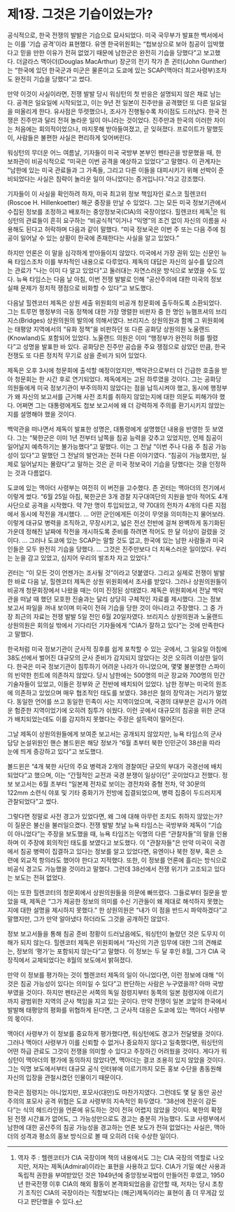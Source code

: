 # 제1장. 그것은 기습이었는가?

공식적으로, 한국 전쟁의 발발은 기습으로 묘사되었다. 미국 국무부가 발표한 백서에서는 이를 '기습 공격'이라 표현했다. 유엔 한국위원회는 “첩보상으로 보아 침공이 임박했다고 믿을 만한 이유가 전혀 없었기 때문에 남한군은 완전히 기습을 당했다”고 보고했다. 더글라스 맥아더(Douglas MacArthur) 장군의 전기 작가 존 귄터(John Gunther)는 “한국에 있던 한국군과 미군은 물론이고 도쿄에 있는 SCAP(맥아더 최고사령부)조차도 완전히 기습을 당했다”고 썼다.

만약 이것이 사실이라면, 전쟁 발발 당시 워싱턴의 첫 반응은 설명되지 않은 채로 남는다. 공격은 일요일에 시작되었고, 이는 9년 전 일본이 진주만을 공격했던 또 다른 일요일을 떠올리게 한다. 유사점은 뚜렷했으나, 조사가 진행될수록 차이점도 드러났다. 한국 전쟁은 진주만과 달리 전혀 놀라운 일이 아니라는 것이었다. 진주만과 한국의 이러한 차이는 처음에는 회의적이었으나, 마지못해 받아들여졌고, 곧 잊혀졌다. 프로이트가 말했듯이, 사람들은 불편한 사실은 편리하게 잊어버린다.

워싱턴의 무더운 어느 여름날, 기자들이 미국 국방부 본부인 펜타곤을 방문했을 때, 한 보좌관이 비공식적으로 “미국은 이번 공격을 예상하고 있었다”고 말했다. 이 관계자는 "남한에 있는 미국 관료들과 그 가족들, 그리고 다른 이들을 대피시키기 위해 선박이 준비되었다는 사실은 침략이 놀라운 일이 아니었다는 증거입니다."라고 강조했다.

기자들이 이 사실을 확인하려 하자, 미국 최고위 정보 책임자인 로스코 힐렌코터(Roscoe H. Hillenkoetter) 해군 중장을 만날 수 있었다. 그는 모든 미국 정보기관에서 수집된 정보를 조정하고 배포하는 중앙정보국(CIA)의 국장이었다. 힐렌코터 제독[^1]은 워싱턴의 관료들이 흔히 요구하는 “비공식적”이거나 “익명”의 조건 없이 자신의 이름을 사용해도 된다고 허락하며 다음과 같이 말했다. “미국 정보국은 이번 주 또는 다음 주에 침공이 일어날 수 있는 상황이 한국에 존재한다는 사실을 알고 있었다.”

하지만 언론은 이 말을 심각하게 받아들이지 않았다. 미국에서 가장 권위 있는 신문인 뉴욕 타임스조차 이를 부차적인 내용으로 다루었다. 제독의 대답은 자신의 실수를 덮으려는 관료가 "나는 이미 다 알고 있었다"고 둘러대는 자연스러운 방식으로 보였을 수도 있다. 뉴욕 타임스는 다음 날 아침, 이번 전쟁 발발로 인해 “공산주의에 대한 미국의 정보 실패 문제가 정치적 쟁점으로 비화할 수 있다”고 보도했다.

다음날 힐렌코터 제독은 상원 세출 위원회의 비공개 청문회에 출두하도록 소환되었다. 그는 트루먼 행정부의 극동 정책에 대한 가장 맹렬한 비판자 중 한 명인 뉴햄프셔의 브리지스(Bridges) 상원의원의 발의에 의해서였다. 브리지스 상원의원과 함께 그 위원회에는 태평양 지역에서의 “유화 정책”을 비판하던 또 다른 공화당 상원의원 노울랜드(Knowland)도 포함되어 있었다. 노울랜드 의원은 이미 “행정부가 완전히 허를 찔렸다”고 성명을 발표한 바 있다. 공화당은 진주만 공습을 주요 쟁점으로 삼았던 만큼, 한국 전쟁도 또 다른 정치적 무기로 삼을 준비가 되어 있었다.

제독은 오후 3시에 청문회에 출석할 예정이었지만, 백악관으로부터 더 긴급한 호출을 받아 청문회는 한 시간 후로 연기되었다. 제독에게는 고된 하루였을 것이다. 그는 공화당 의원들에게 미국 정보기관이 부주의하지 않았다는 점을 납득시켜야 했고, 동시에 행정부가 왜 자신의 보고서를 근거해 사전 조치를 취하지 않았는지에 대한 의문도 피해가야 했다. 어쩌면 그는 대통령에게도 첩보 보고서에 왜 더 강력하게 주의를 환기시키지 않았는지를 설명해야 했을 것이다.

백악관을 떠나면서 제독이 발표한 성명은, 대통령에게 설명했던 내용을 반영한 듯 보였다. 그는 “북한군은 이미 1년 전부터 남쪽을 침공 능력을 갖추고 있었지만, 언제 침공이 일어날지 예측하기는 불가능했다”고 말했다. 이는 그 전날 “이번 주나 다음 주 침공 가능성이 있다”고 말했던 그 전날의 발언과는 전혀 다른 이야기였다. “침공이 가능했지만, 실제로 일어날지는 몰랐다”고 말하는 것은 곧 미국 정보국이 기습을 당했다는 것을 인정하는 것과 다름없다.

도쿄에 있는 맥아더 사령부는 여전히 이 버전을 고수했다. 존 귄터는 맥아더의 전기에서 이렇게 썼다. “6월 25일 아침, 북한군은 3개 경찰 지구대여단의 지원을 받아 적어도 4개 사단으로 공격을 시작했다. 약 7만 명이 투입되었고, 약 70대의 전차가 4개의 다른 지점에서 동시에 작전을 개시했다. … 어떤 군인에게든 이것이 무엇을 의미하는지 물어보라. 이렇게 대규모 병력을 조직하고, 무장시키고, 넓은 전선 전반에 걸쳐 완벽하게 동기화된 가운데 정해진 날짜에 작전을 개시하도록 준비를 하려면 적어도 한 달 이상이 걸렸을 것이다. … 그러나 도쿄에 있는 SCAP는 말할 것도 없고, 한국에 있는 남한 사람들과 미국인들은 모두 완전히 기습을 당했다. … 그것은 진주만보다 더 치욕스러운 일이었다. 우리는 눈을 감고 있었고, 심지어 우리의 발조차 자고 있었다.”

귄터는 “이 모든 것이 언젠가는 조사될 것”이라고 덧붙였다. 그리고 실제로 전쟁이 발발한 바로 다음 날, 힐렌코터 제독은 상원 위원회에서 조사를 받았다. 그러나 상원의원들이 비공개 청문회장에서 나왔을 때는 이미 진정된 상태였다. 제독은 위원회에서 전날 백악관을 떠날 때 했던 모호한 진술과는 달리 상당히 구체적인 자료를 제시했다. 그는 정보 보고서 파일을 꺼내 보이며 미국이 전혀 기습을 당한 것이 아니라고 주장했다. 그 중 가장 최근의 자료는 전쟁 발발 5일 전인 6월 20일자였다. 브리지스 상원의원과 노울랜드 상원의원은 회의실 밖에서 기다리던 기자들에게 “CIA가 잘하고 있다”는 것에 만족한다고 말했다.

한국처럼 미국 정보기관이 군사적 징후를 쉽게 포착할 수 있는 곳에서, 그 일요일 아침에 38도선에서 벌어진 대규모의 군사 준비가 감지되지 않았다는 것은 오히려 이상한 일이다. 한국은 미국 정보기관이 침투하기 어려운 나라가 아니었으며, 몇몇 불분명한 스파이의 빈약한 힌트에 의존하지 않았다. 당시 남한에는 500명의 미군 장교와 700명의 민간 기술자들이 있었고, 이들은 정부와 군 전반에 배치되어 있었다. 남한 정부는 미국의 원조에 의존하고 있었으며 매우 협조적인 태도를 보였다. 38선은 철의 장막과는 거리가 멀었다. 동일한 언어를 쓰고 동일한 민족이 사는 지역이었으며, 국경의 대부분은 감시가 어려운 험준한 지역이었기에 오히려 침투가 쉬웠다. 이런 곳에서 대규모의 침공을 위한 군대가 배치되었는데도 이를 감지하지 못했다는 주장은 설득력이 떨어진다.

그날 제독이 상원의원들에게 보여준 보고서는 공개되지 않았지만, 뉴욕 타임스의 군사 담당 논설위원인 핸슨 볼드윈은 해당 정보가 “6월 초부터 북한 인민군이 38선을 따라 눈에 띄게 증강하고 있다”고 보도했다.

볼드윈은 “4개 북한 사단의 주요 병력과 2개의 경찰여단 규모의 부대가 국경선에 배치되었다”고 했으며, 이는 “간헐적인 교전과 국경 분쟁이 일상이던” 곳이었다고 전했다. 정보 보고서는 6월 초부터 “일본제 전차로 보이는 경전차와 중형 전차, 약 30문의 122mm 소련식 야포 및 기타 중화기가 전방에 집결되었으며, 병력 집중이 두드러지게 관찰되었다”고 썼다.

그렇다면 정말로 사전 경고가 있었다면, 왜 그에 대해 아무런 조치도 취하지 않았는가? 이 질문은 불신을 불러일으켰다. 전쟁 발발 첫날 뉴욕 타임스는 국방부와 제독이 “기습이 아니었다”는 주장을 보도했을 때, 뉴욕 타임즈는 익명의 다른 “관찰자들”의 말을 인용하며 이 주장에 회의적인 태도를 보였다고 보도했다. 이 "관찰자들"은 만약 미국이 국경에서 침공 병력이 집결하고 있다는 정보를 알고 있었다면, 유엔이나 북한 정부, 혹은 소련에 외교적 항의라도 했어야 한다고 지적했다. 또한, 이 정보를 언론에 흘리는 방식으로 비공식 경고도 가능했을 것이라고 말했다. 그런데 38선에서 전쟁 위기가 고조되고 있다는 보도는 전혀 없었다.

이는 또한 힐렌코터의 청문회에서 상원의원들을 의문에 빠뜨렸다. 그들로부터 질문을 받았을 때, 제독은 “그가 제공한 정보의 의미를 수신 기관들이 왜 제대로 해석하지 못했는지에 대한 설명을 제시하지 못했다.” 한 상원의원은 “내가 이 점을 반드시 파악하겠다”고 말했지만, 그가 만약 알아냈다 하더라도 그것을 공개하진 않았다.

정보 보고서들을 통해 침공 준비 정황이 드러났음에도, 워싱턴이 놀랐던 것은 도무지 이해가 되지 않는다. 힐렌코터 제독은 위원회에서 “자신의 기관 임무에 대한 그의 견해로는, 정보의 ‘평가’는 포함되지 않는다”고 말했다. 이 정보는 두 달 후인 8월, 그가 CIA 국장직에서 교체되었다는 8월의 보도에서 밝혀졌다.

만약 이 정보를 평가하는 것이 헬렌코터 제독의 일이 아니었다면, 이런 정보에 대해 “이것은 침공 가능성이 있다는 의미일 수 있다”고 판단하는 사람은 누구였을까? 아마 국방부였을 것이다. 하지만 펜타곤은 서쪽의 독일 점령지부터 동쪽의 일본 점령지에 이르기까지 광범위한 지역의 군사 책임을 지고 있는 곳이다. 만약 전쟁이 일본 코앞의 한국에서 발발해 태평양의 평화를 위협하게 된다면, 그 군사적 대응은 도쿄에 있는 맥아더 사령부의 몫이다.

맥아더 사령부가 이 정보를 중요하게 평가했다면, 워싱턴에도 경고가 전달됐을 것이다. 그러나 맥아더 사령부가 이를 신뢰할 수 없거나 중요하지 않다고 일축했다면, 워싱턴의 어떤 하급 관료도 그것이 전쟁을 의미할 수 있다고 주장하긴 어려웠을 것이다. 게다가 워싱턴이 맥아더의 평가에 동의하지 않았다면, 맥아더는 결코 조용히 있지 않았을 것이다. 그는 익명 보도에서부터 대규모 공식 인터뷰에 이르기까지 모든 홍보 수단을 총동원해 자신의 입장을 관철시켰던 인물이기 때문이다.

한국은 점령지는 아니었지만, 포모사(대만)도 마찬가지였다. 그런데도 몇 달 동안 공산주의의 포모사 공격 위협은 도쿄 사령부의 지속적인 화두였다. “38선에 전운이 감돈다”는 식의 헤드라인을 언론에 유도하는 것이 전혀 어렵지 않았을 것이다. 북한의 확정된 전쟁 시간표가 없어도, 그 가능성만으로도 경고는 충분히 가능했다. 도쿄 사령부에서 남한에 대한 공산주의 침공 가능성을 경고하는 언론 보도가 전혀 없었다는 사실은, 맥아더의 성격과 평소의 홍보 방식으로 볼 때 오히려 더욱 수상한 일이다.

[^1]: 역자 주 : 헬렌코터가 CIA 국장이며 책의 내용에서도 그는 CIA 국장의 역할로 나오지만, 저자는 제독(Admiral)이라는 표현을 사용하고 있다. CIA가 기밀 예산 사용과 독립적 권한을 부여받았던 것은 1949년에 중앙정보국법이 만들어진 후였고, 1950년 한국전쟁 이후 CIA의 해외 활동이 본격화되었음을 감안할 때, 저자는 당시 초창기 조직인 CIA의 국장이라는 직함보다는 (해군)제독이라는 표현이 좀 더 무게감 있다고 판단했을 수 있다.
